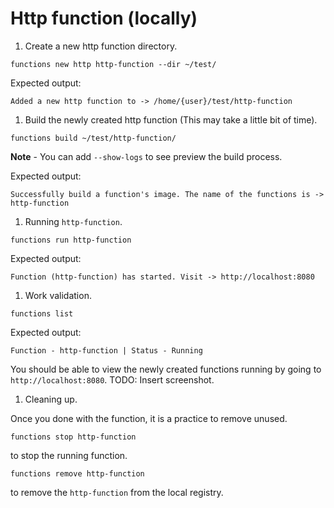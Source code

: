 # Http function (locally)

1. Create a new http function directory. 

```
functions new http http-function --dir ~/test/
```

Expected output:
```
Added a new http function to -> /home/{user}/test/http-function
```

1. Build the newly created http function (This may take a little bit of time).

```
functions build ~/test/http-function/
```

**Note** - You can add `--show-logs` to see preview the build process.

Expected output: 
```
Successfully build a function's image. The name of the functions is -> http-function
```


1. Running `http-function`.

```
functions run http-function
```

Expected output: 
```
Function (http-function) has started. Visit -> http://localhost:8080
```

1. Work validation. 

```
functions list
```

Expected output: 
```
Function - http-function | Status - Running
```

You should be able to view the newly created functions running by going to  `http://localhost:8080`. 
TODO: Insert screenshot. 

1. Cleaning up. 

Once you done with the function, it is a practice to remove unused.

```
functions stop http-function
```

to stop the running function. 


```
functions remove http-function
```

to remove the `http-function` from the local registry.